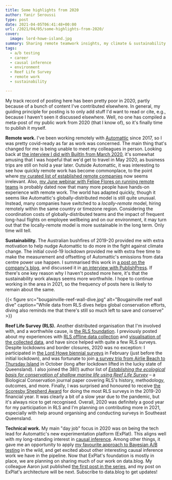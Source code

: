 ```yaml
---
title: Some highlights from 2020
author: Yanir Seroussi
type: post
date: 2021-04-05T06:41:48+00:00
url: /2021/04/05/some-highlights-from-2020/
cover:
  image: lord-howe-island.jpg
summary: Sharing remote teamwork insights, my climate & sustainability activism, Reef Life Survey publications, and progress on Automattic's Experimentation Platform. 
tags:
  - a/b testing
  - career
  - causal inference
  - environment
  - Reef Life Survey
  - remote work
  - sustainability

---
```


My track record of posting here has been pretty poor in 2020, partly because of a bunch of content I've contributed elsewhere. In general, my guiding principle for posting is to only add stuff I'd want to read or cite, e.g., because I haven't seen it discussed elsewhere. Well, no one has compiled a meta-post of my public work from 2020 (that I know of), so it's finally time to publish it myself.

**Remote work.** I've been working remotely with [Automattic](https://automattic.com/) since 2017, so I was pretty covid-ready as far as work was concerned. The main thing that's changed for me is being unable to meet my colleagues in person. Looking back at [the interview I did with BuiltIn from March 2020](https://builtin.com/remote-work/remote-data-teams), it's somewhat amusing that I was hopeful that we'd get to travel in May 2020, as business trips are still on hold a year later. Outside Automattic, it was interesting to see how quickly remote work has become commonplace, to the point where [my curated list of established remote companies](https://github.com/yanirs/established-remote/) now seems irrelevant. Also, [my June webinar with Felipe Flores on running remote teams](https://www.youtube.com/watch?v=79LfP8Kqgvw) is probably dated now that many more people have hands-on experience with remote work. The world has adapted quickly, though it seems like Automattic's globally-distributed model is still quite unusual. Instead, many companies have switched to a _locally-remote_ model, hiring remotely within the same country or timezone region. Considering the coordination costs of globally-distributed teams and the impact of frequent long-haul flights on employee wellbeing and on our environment, it may turn out that the locally-remote model is more sustainable in the long term. Only time will tell.

**Sustainability.** The Australian bushfires of 2019-20 provided me with extra motivation to help nudge Automattic to do more in the fight against climate change. The initial covid-19 lockdown provided me with extra free time to make the measurement and offsetting of Automattic's emissions from data centre power use happen. I summarised this work in [a post on the company's blog](https://wordpress.com/blog/2020/09/21/toward-zero-reducing-and-offsetting-our-data-center-power-emissions/), and discussed it in [an interview with PublishPress](https://www.youtube.com/watch?v=tMFr_agPLJY). If there's one key reason why I haven't posted more here, it's that the sustainability work always seems more worthwhile. I hope to continue working in the area in 2021, so the frequency of posts here is likely to remain about the same.

{{< figure src="bougainville-reef-wall-dive.jpg" alt="Bougainville reef wall dive" caption="While data from RLS dives helps global conservation efforts, diving also reminds me that there's still so much left to save and conserve" >}}

**Reef Life Survey (RLS).** Another distributed organisation that I'm involved with, and a worthwhile cause, is [the RLS foundation](https://reeflifesurvey.com/). I previously posted about my experiences with [RLS offline data collection](https://yanirseroussi.com/2016/01/24/the-joys-of-offline-data-collection/) and [visualisation of the collected data](https://yanirseroussi.com/2017/06/03/exploring-and-visualising-reef-life-survey-data/), and have since helped with quite a few RLS surveys. Despite lockdowns and border closures, 2020 was no exception: I participated in [the Lord Howe biennial surveys](https://reeflifesurvey.com/biennial-lord-howe-island-surveys-feb-2020/) in February (just before the initial lockdown), and was fortunate to join [a survey trip from Airlie Beach to Thursday Island](https://reeflifesurvey.com/airlie-beach-to-thursday-island-onboard-eviota-lap-of-aus/) in October (long after lockdown lifted in the lucky state of Queensland). I also joined the 38(!) author list of [_Establishing the ecological basis for conservation of shallow marine life using Reef Life Survey_](https://www.sciencedirect.com/science/article/abs/pii/S0006320720309137) – a Biological Conservation journal paper covering RLS's history, methodology, outcomes, and more. Finally, I was surprised and honoured to receive [the Scoresby Shepherd Award](https://www.facebook.com/ReefLifeSurvey/posts/the-rlsf-agm-was-held-on-monday-so-we-can-officially-announce-this-years-scoresb/5361191510573757/) for doing the most RLS surveys in the 2019-20 financial year. It was clearly a bit of a slow year due to the pandemic, but it's always nice to get recognised. Overall, 2020 was definitely a good year for my participation in RLS and I'm planning on contributing more in 2021, especially with help around organising and conducting surveys in Southeast Queensland.

**Technical work.** My main "day job" focus in 2020 was on being the tech lead for Automattic's new experimentation platform (ExPlat). This aligns well with my long-standing interest in [causal inference](https://yanirseroussi.com/tags/causal-inference/). Among other things, it gave me an opportunity to apply [my favourite approach to Bayesian A/B testing](https://yanirseroussi.com/2016/06/19/making-bayesian-ab-testing-more-accessible/) in the wild, and get excited about other interesting causal inference work we have in the pipeline. Now that ExPlat's foundation is mostly in place, we are planning on sharing much of our work on data.blog. My colleague Aaron just published [the first post in the series](https://data.blog/2021/03/16/explat-automattics-experimentation-platform/), and my post on ExPlat's architecture will be next. Subscribe to data.blog to get updates!
